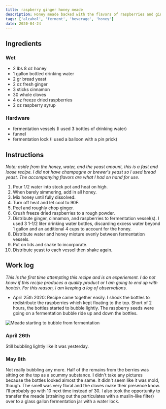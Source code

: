 ```yaml
---
title: raspberry ginger honey meade
description: Honey meade backed with the flavors of raspberries and ginger.
tags: ['alcahol', 'ferment', 'beverage', 'honey']
date: 2020-04-24
---
```


## Ingredients

### Wet

- 2 lbs 8 oz honey
- 1 gallon bottled drinking water
- 2 gr bread yeast
- 2 oz fresh ginger
- 3 sticks cinnamon
- 30 whole cloves
- 4 oz freeze dried raspberries
- 2 oz raspberry syrup

### Hardware

- fermentation vessels (I used 3 bottles of drinking water)
- funnel
- fermentation lock (I used a balloon with a pin prick)

## Instructions

_Note: aside from the honey, water, and the yeast amount, this is a fast and loose recipe. I did not have champagne or brewer's yeast so I used bread yeast. The accompanying flavors are what I had on hand for use._

1. Pour 1/2 water into stock pot and heat on high.
1. When barely simmering, add in all honey.
1. Mix honey until fully dissolved.
1. Turn off heat and let cool to 90F.
1. Peel and roughly chop ginger.
1. Crush freeze dried raspberries to a rough powder.
1. Distribute ginger, cinnamon, and raspberries to fermentation vessel(s). I used 3 1-1/2 liter drinking water bottles, discarding excess water beyond 1 gallon and an additional 4 cups to account for the honey.
1. Distribute water and honey mixture evenly between fermentation vessels.
1. Put on lids and shake to incorporate.
1. Distribute yeast to each vessel then shake again.

## Work log

_This is the first time attempting this recipe and is an experiement. I do not know if this recipe produces a quality product or I am going to end up with hootch. For this reason, I am keeping a log of observations._

- April 25th 2020: Recipe came together easily. I shook the bottles to redistribute the raspberries which kept floating to the top. Short of 2 hours, the bottles started to bubble lightly. The raspberry seeds were going on a fermentation bubble ride up and down the bottles.

![Meade starting to bubble from fermentation](/images/honeymeade.jpg)

### April 26th

Still bubbling lightly like it was yesterday.

### May 8th

Not really bubbling any more. Half of the remains from the berries was sitting on the top as a scummy substance. I didn't take any pictures because the bottles looked almost the same. It didn't seem like it was mold, though. The smell was very floral and the cloves make their presence know. I'll probably go with 10 next time instead of 30. I also took the opportunity to transfer the meade (straining out the particulates with a muslin-like filter) over to a glass gallon fermentation jar with a water lock.
